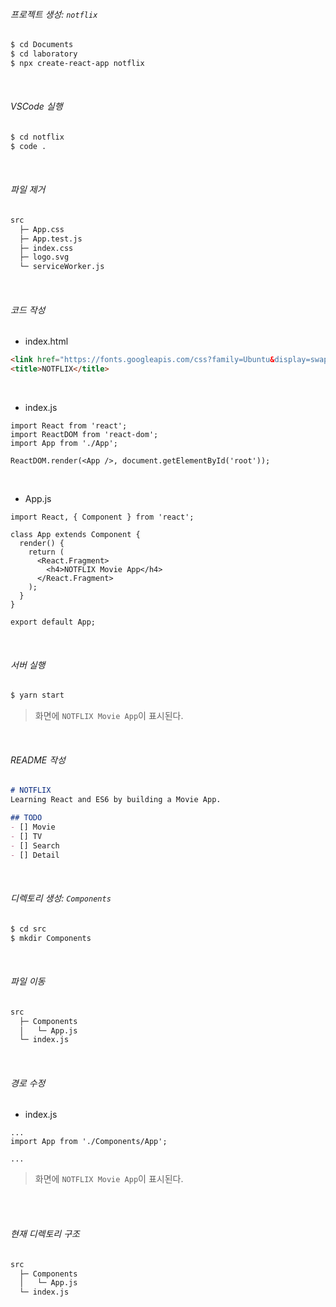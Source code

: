 ###### 프로젝트 생성: `notflix`

```bash
$ cd Documents
$ cd laboratory
$ npx create-react-app notflix
```

<br>

###### VSCode 실행

```bash
$ cd notflix
$ code .
```

<br>

###### 파일 제거

```bash
src
  ├─ App.css
  ├─ App.test.js
  ├─ index.css
  ├─ logo.svg
  └─ serviceWorker.js
```

<br>

###### 코드 작성

- index.html

```html
<link href="https://fonts.googleapis.com/css?family=Ubuntu&display=swap" rel="stylesheet">
<title>NOTFLIX</title>
```

<br>

- index.js

```react
import React from 'react';
import ReactDOM from 'react-dom';
import App from './App';

ReactDOM.render(<App />, document.getElementById('root'));
```

<br>

- App.js

```react
import React, { Component } from 'react';

class App extends Component {
  render() {
    return (
      <React.Fragment>
        <h4>NOTFLIX Movie App</h4>
      </React.Fragment>
    );
  }
}

export default App;
```

<br>

###### 서버 실행

```bash
$ yarn start
```

> 화면에 `NOTFLIX Movie App`이 표시된다.

<br>

###### README 작성

```markdown
# NOTFLIX
Learning React and ES6 by building a Movie App.

## TODO
- [] Movie
- [] TV
- [] Search
- [] Detail
```

<br>

###### 디렉토리 생성: `Components`

```bash
$ cd src
$ mkdir Components
```

<br>

###### 파일 이동

```bash
src
  ├─ Components
  │   └─ App.js
  └─ index.js
```

<br>

###### 경로 수정

- index.js

```react
...
import App from './Components/App';

...
```

> 화면에 `NOTFLIX Movie App`이 표시된다.

<br>

<br>

###### 현재 디렉토리 구조

```bash
src
  ├─ Components
  │   └─ App.js
  └─ index.js
```

<br>

<br>